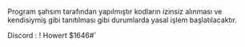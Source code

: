 Program şahsım tarafından yapılmıştır kodların izinsiz alınması ve kendisiymiş gibi tanıtılması gibi durumlarda yasal işlem başlatılacaktır.

Discord : ! Howert $ٴ#1646
